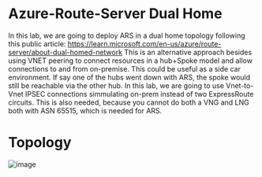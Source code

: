 # Azure-Route-Server Dual Home
In this lab, we are going to deploy ARS in a dual home topology following this public article: https://learn.microsoft.com/en-us/azure/route-server/about-dual-homed-network
This is an alternative approach besides using VNET peering to connect resources in a hub+Spoke model and allow connections to and from on-premise. This could be useful as a side car environment. If say one of the hubs went down with ARS, the spoke would still be reachable via the other hub. In this lab, we are going to use Vnet-to-Vnet IPSEC connections simmulating on-prem instead of two ExpressRoute circuits. This is also needed, because you cannot do both a VNG and LNG both with ASN 65515, which is needed for ARS.

# Topology

![image](https://user-images.githubusercontent.com/55964102/193950333-6de95954-4e3e-471e-aa4c-e61efdd33b9c.png)

